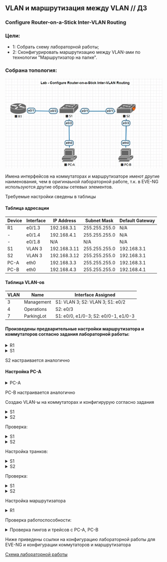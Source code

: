 ## VLAN и маршрутизация между VLAN // ДЗ 

### Configure Router-on-a-Stick Inter-VLAN Routing

### Цели:
- 1: Собрать схему лабораторной работы;
- 2: Сконфигурировать маршрутизацию между VLAN-ами по технологии "Маршрутизатор на палке".

### Собрана топология:
![img_1.jpg](Topology1.jpg)

Имена интерфейсов на коммутаторах и маршрутизаторе имеют другие наименования, чем в оригинаьной лабораторной работе, т.к. в EVE-NG используются другие образы сетевых элементов.

Требуемые настройки сведены в таблицы

#### Таблица адресации
Device|Interface|IP Address|Subnet Mask|Default Gateway
---|---|---|---|---
R1|e0/1.3|192.168.3.1|255.255.255.0|N/A
-|e0/1.4|192.168.4.1|255.255.255.0|N/A
-|e0/1.8|N/A|N/A|N/A
S1|VLAN 3|192.168.3.11|255.255.255.0|192.168.3.1
S2|VLAN 3|192.168.3.12|255.255.255.0|192.168.3.1
PC-A|eth0|192.168.3.3|255.255.255.0|192.168.3.1
PC-B|eth0|192.168.4.3|255.255.255.0|192.168.4.1

#### Таблица VLAN-ов
VLAN|Name|Interface Assigned
---|---|---
3|Management|S1: VLAN 3; S2: VLAN 3; S1: e0/2
4|Operations|S2: e0/3
7|ParkingLot|S1: e0/0, e1/0-3; S2: e0/0-1, e1/0-3

#### Произведены предварительные настройки маршрутизатора и коммутаторов согласно задания лабораторной работы:
<details>
<summary> R1 </summary>
 
 ``` 
Router>enable
Router#conf t
Enter configuration commands, one per line.  End with CNTL/Z.
Router(config)#hostname R1
R1(config)#no ip domain-lookup
R1(config)#
R1(config)#
R1(config)#no ip domain-lookup
R1(config)#
R1(config)#enable secret class
R1(config)#line console 0
R1(config-line)#password cisco
R1(config-line)#login
R1(config-line)#line vty 0 4
R1(config-line)#password cisco
R1(config-line)#login
R1(config-line)#service password-encryption
R1(config)#banner motb $ NE VLEZAY -- UB'YOT!!! $
 
 ```
</details>
<details>
<summary> S1 </summary>
 
 ``` 
switch#conf t
switch(config)#hostname S1
S1(config)#no ip domain-lookup
S1(config)#enable secret class
S1(config)#line console 0
S1(config-line)#password cisco
S1(config-line)#login
S1(config)#line vty 0 4
S1(config-line)#password cisco
S1(config-line)#login
S1(config)#service password-encryption
S1(config)#banner motd $ NE VLEZAY -- UB'YOT!!! $
 
 ```
</details>

S2 настраивается аналогично

#### Настройка PC-A
<details>
<summary> PC-A </summary>
 
 ```
VPCS> set pcname PC-A

PC-A> ip 192.168.3.3 255.255.255.0 192.168.3.1
Checking for duplicate address...
PC-A : 192.168.3.3 255.255.255.0 gateway 192.168.3.1

PC-A> sh ip

NAME        : PC-A[1]
IP/MASK     : 192.168.3.3/24
GATEWAY     : 192.168.3.1
DNS         :
MAC         : 00:50:79:66:68:04
LPORT       : 20000
RHOST:PORT  : 127.0.0.1:30000
MTU         : 1500

PC-A>
 
 ```
</details>

PC-B настраивается аналогично

Создаю VLAN-ы на коммутаторах и конфигирурую согласно задания

<details>
<summary> S1 </summary>
 
 ```
S1(config)#vlan 3
S1(config-vlan)#name Management
S1(config-vlan)#vlan 4
S1(config-vlan)#name Operations
S1(config-vlan)#vlan 7
S1(config-vlan)#name ParkingLot
S1(config-vlan)#vlan 8
S1(config-vlan)#name Native

S1(config)#int vlan 3
S1(config-if)#ip address 192.168.3.11 255.255.255.0
S1(config-if)#no shutdown
S1(config-if)#exit
S1(config)#ip default-gateway 192.168.3.1

S1(config)#int range e0/0 , e1/0 - 3
S1(config-if-range)#switchport mode access
S1(config-if-range)#switchport access vlan 7
S1(config-if-range)#shutdown

S1(config)#int e0/2
S1(config-if)#switchport mode access
S1(config-if)#switchport access vlan 3

 ```
</details>
<details>
<summary> S2 </summary>
 
 ```

S2(config)#vlan 3
S2(config-vlan)#name Management
S2(config-vlan)#vlan 4
S2(config-vlan)#name Operations
S2(config-vlan)#vlan 7
S2(config-vlan)#name ParkingLot
S2(config-vlan)#vlan 8
S2(config-vlan)#name Native

S2(config)#int vlan 3
S2(config-if)#ip address 192.168.3.12 255.255.255.0
S2(config-if)#no shutdown
S2(config-if)#exit
S2(config)#ip default-gateway 192.168.3.1


S2(config)#interface range e0/0 - 1, e1/0 - 3
S2(config-if-range)#switchport mode access
S2(config-if-range)#switchport access vlan 7
S2(config-if-range)#shutdown

S2(config)#interface e0/3
S2(config-if)#switchport mode access
S2(config-if)#switchport access vlan 4

 ```
</details>

Проверка:
<details>
<summary> S1 </summary>
 
 ```

S1#sh vlan br

VLAN Name                             Status    Ports
---- -------------------------------- --------- -------------------------------
1    default                          active    Et0/1, Et0/3
3    Management                       active    Et0/2
4    Operations                       active
7    ParkingLot                       active    Et0/0, Et1/0, Et1/1, Et1/2
                                                Et1/3
8    Native                           active
1002 fddi-default                     act/unsup
1003 token-ring-default               act/unsup
1004 fddinet-default                  act/unsup
1005 trnet-default                    act/unsup
S1#

 ```
</details>
<details>
<summary> S2 </summary>
 
 ```

S2#sh vlan br

VLAN Name                             Status    Ports
---- -------------------------------- --------- -------------------------------
1    default                          active
3    Management                       active
4    Operations                       active    Et0/3
7    ParkingLot                       active    Et0/0, Et0/1, Et0/2, Et1/0
                                                Et1/1, Et1/2, Et1/3
8    Native                           active
1002 fddi-default                     act/unsup
1003 token-ring-default               act/unsup
1004 fddinet-default                  act/unsup
1005 trnet-default                    act/unsup

 ```
</details>

Настройка транков:
<details>
<summary> S1 </summary>
 
 ```


S1(config)#int e0/1
S1(config-if)#switchport trunk encapsulation dot1q
S1(config-if)#switchport mode trunk
S1(config-if)#switchport trunk native vlan 8
S1(config-if)#switchport trunk allowed vlan 3,4,8

S1(config)#int e0/3
S1(config-if)#switchport trunk encapsulation dot1q
S1(config-if)#switchport mode trunk
S1(config-if)#switchport trunk native vlan 8
S1(config-if)#switchport trunk allowed vlan 3,4,8

 ```
</details>
<details>
<summary> S2 </summary>
 
 ```


S2(config)#int e0/1
S2(config-if)#switchport trunk encapsulation dot1q
S2(config-if)#switchport mode trunk
S2(config-if)#switchport trunk native vlan 8
S2(config-if)#switchport trunk allowed vlan 3,4,8

 ```
</details>

Проверка:
<details>
<summary> S1 </summary>
 
 ```
S1#sh int trunk

Port        Mode             Encapsulation  Status        Native vlan
Et0/1       on               802.1q         trunking      8
Et0/3       on               802.1q         trunking      8

Port        Vlans allowed on trunk
Et0/1       3-4,8
Et0/3       3-4,8

Port        Vlans allowed and active in management domain
Et0/1       3-4,8
Et0/3       3-4,8

Port        Vlans in spanning tree forwarding state and not pruned
Et0/1       3-4,8
Et0/3       3-4,8

 ```
</details>
<details>
<summary> S2 </summary>
 
 ```
S2#sh int trunk

Port        Mode             Encapsulation  Status        Native vlan
Et0/1       on               802.1q         trunking      8

Port        Vlans allowed on trunk
Et0/1       3-4,8

Port        Vlans allowed and active in management domain
Et0/1       3-4,8

Port        Vlans in spanning tree forwarding state and not pruned
Et0/1       3-4,8


 ```
</details>


Настройка маршрутизатора
<details>
<summary> R1 </summary>
 
 ```

R1(config)#int e0/1
R1(config-if)#no shutdown
R1(config-if)#exit

R1(config)#interface e0/1.3
R1(config-subif)#desc Management Network
R1(config-subif)#encapsulation dot1q 3
R1(config-subif)#ip address 192.168.3.1 255.255.255.0
R1(config-subif)#interface e0/1.4
R1(config-subif)#desc Operations Network
R1(config-subif)#encapsulation dot1q 4
R1(config-subif)#ip address 192.168.4.1 255.255.255.0
R1(config-subif)#interface e0/1.8
R1(config-subif)#desc Native VLAN
R1(config-subif)#encapsulation dot1q 8 native

R1#sh ip int brief
Interface                  IP-Address      OK? Method Status                Protocol
Ethernet0/0                unassigned      YES unset  administratively down down
Ethernet0/1                unassigned      YES unset  up                    up
Ethernet0/1.3              192.168.3.1     YES manual up                    up
Ethernet0/1.4              192.168.4.1     YES manual up                    up
Ethernet0/1.8              unassigned      YES unset  up                    up
Ethernet0/2                unassigned      YES unset  administratively down down
Ethernet0/3                unassigned      YES unset  administratively down down
Serial1/0                  unassigned      YES unset  administratively down down
Serial1/1                  unassigned      YES unset  administratively down down
Serial1/2                  unassigned      YES unset  administratively down down
Serial1/3                  unassigned      YES unset  administratively down down
 
 ```
</details>

Проверка работоспособности:
<details>
<summary> Проверка пингов и трейсов с PC-A, PC-B </summary>
 
 ```

PC-A> ping 192.168.3.1

192.168.3.1 icmp_seq=1 timeout
84 bytes from 192.168.3.1 icmp_seq=2 ttl=255 time=1.528 ms
84 bytes from 192.168.3.1 icmp_seq=3 ttl=255 time=1.903 ms
84 bytes from 192.168.3.1 icmp_seq=4 ttl=255 time=1.332 ms
84 bytes from 192.168.3.1 icmp_seq=5 ttl=255 time=1.071 ms


PC-A> ping 192.168.4.3

84 bytes from 192.168.4.3 icmp_seq=1 ttl=63 time=1.787 ms
84 bytes from 192.168.4.3 icmp_seq=2 ttl=63 time=2.482 ms
84 bytes from 192.168.4.3 icmp_seq=3 ttl=63 time=7.766 ms
84 bytes from 192.168.4.3 icmp_seq=4 ttl=63 time=1.931 ms
84 bytes from 192.168.4.3 icmp_seq=5 ttl=63 time=2.000 ms


PC-A> ping 192.168.3.12

84 bytes from 192.168.3.12 icmp_seq=1 ttl=255 time=1.317 ms
84 bytes from 192.168.3.12 icmp_seq=2 ttl=255 time=1.321 ms
84 bytes from 192.168.3.12 icmp_seq=3 ttl=255 time=0.820 ms
84 bytes from 192.168.3.12 icmp_seq=4 ttl=255 time=0.822 ms
84 bytes from 192.168.3.12 icmp_seq=5 ttl=255 time=0.944 ms

PC-B> ping 192.168.3.3

84 bytes from 192.168.3.3 icmp_seq=1 ttl=63 time=4.522 ms
84 bytes from 192.168.3.3 icmp_seq=2 ttl=63 time=3.024 ms
84 bytes from 192.168.3.3 icmp_seq=3 ttl=63 time=4.788 ms
84 bytes from 192.168.3.3 icmp_seq=4 ttl=63 time=4.159 ms
84 bytes from 192.168.3.3 icmp_seq=5 ttl=63 time=3.115 ms

PC-B> trace 192.168.3.3
trace to 192.168.3.3, 8 hops max, press Ctrl+C to stop
 1   192.168.4.1   4.457 ms  4.280 ms  3.585 ms
 2   *192.168.3.3   2.037 ms (ICMP type:3, code:3, Destination port unreachable)


 ```
</details>

Ниже приведены ссылки на конфигурацию лабораторной работы для EVE-NG и конфигурации коммутаторов и маршрутизатора

[Схема лабораторной работы](https://github.com/evgzol/OTUS-Network-Engineer/blob/main/lab01/01%20Lab%20VLAN.unl)
